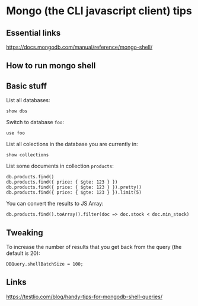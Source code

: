 Mongo (the CLI javascript client) tips
======================================

Essential links
---------------

https://docs.mongodb.com/manual/reference/mongo-shell/


How to run mongo shell
----------------------




Basic stuff
-----------

List all databases:

```
show dbs
```


Switch to database `foo`:

```
use foo
```


List all colections in the database you are currently in:

```
show collections
```

List some documents in collection `products`:

```
db.products.find()
db.products.find({ price: { $gte: 123 } })
db.products.find({ price: { $gte: 123 } }).pretty()
db.products.find({ price: { $gte: 123 } }).limit(5)
```

You can convert the results to JS Array:

```
db.products.find().toArray().filter(doc => doc.stock < doc.min_stock)
```


Tweaking
--------

To increase the number of results that you get back from the query (the default is 20):

```
DBQuery.shellBatchSize = 100; 
```


Links
-----

https://testlio.com/blog/handy-tips-for-mongodb-shell-queries/




